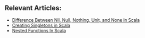 ## Relevant Articles:

- [Difference Between Nil, Null, Nothing, Unit, and None in Scala](https://www.baeldung.com/scala/nil-null-nothing-unit-none)
- [Creating Singletons in Scala](https://www.baeldung.com/scala/creating-singletons)
- [Nested Functions In Scala](https://www.baeldung.com/scala/nested-functions)

